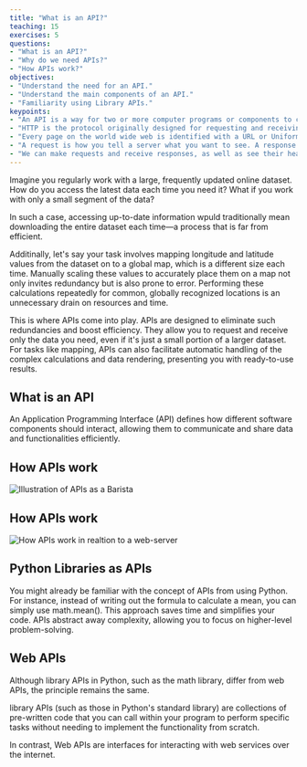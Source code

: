 ```yaml
---
title: "What is an API?"
teaching: 15
exercises: 5
questions:
- "What is an API?"
- "Why do we need APIs?"
- "How APIs work?"
objectives:
- "Understand the need for an API."
- "Understand the main components of an API."
- "Familiarity using Library APIs."
keypoints:
- "An API is a way for two or more computer programs or components to communicate with each other."
- "HTTP is the protocol originally designed for requesting and receiving Web pages, but now also used as the basis for a variety of APIs. HTTPS is the encrypted version of HTTP."
- "Every page on the world wide web is identified with a URL or Uniform Resource Locator."
- "A request is how you tell a server what you want to see. A response will either give you what you asked for, or tell you why the server can't do that. Both requests and responses have a header, and optionally a body."
- "We can make requests and receive responses, as well as see their headers, using `curl`."
---
```


Imagine you regularly work with a large, frequently updated online dataset. How do you access the latest data each time you need it? What if you work with only a small segment of the data?


In such a case, accessing up-to-date information wpuld traditionally mean downloading the entire dataset each time—a process that is far from efficient.

Additinally, let's say your task involves mapping longitude and latitude values from the dataset on to a global map, which is a different size each time. Manually scaling these values to accurately place them on a map not only invites redundancy but is also prone to error. Performing these calculations repeatedly for common, globally recognized locations is an unnecessary drain on resources and time.

This is where APIs come into play. APIs are designed to eliminate such redundancies and boost efficiency. They allow you to request and receive only the data you need, even if it's just a small portion of a larger dataset. For tasks like mapping, APIs can also facilitate automatic handling of the complex calculations and data rendering, presenting you with ready-to-use results.

## What is an API
An Application Programming Interface (API) defines how different software components should interact, allowing them to communicate and share data and functionalities efficiently.

## How APIs work

![Illustration of APIs as a Barista](../assets/img/HowAPIWorks.png)


## How APIs work

![How APIs work in realtion to a web-server](../assets/img/APIServer.png)


## Python Libraries as APIs
You might already be familiar with the concept of APIs from using Python. For instance, instead of writing out the formula to calculate a mean, you can simply use math.mean(). This approach saves time and simplifies your code. APIs abstract away complexity, allowing you to focus on higher-level problem-solving.

## Web APIs
Although library APIs in Python, such as the math library, differ from web APIs, the principle remains the same. 

 library APIs (such as those in Python's standard library) are collections of pre-written code that you can call within your program to perform specific tasks without needing to implement the functionality from scratch.

 In contrast, Web APIs are interfaces for interacting with web services over the internet.